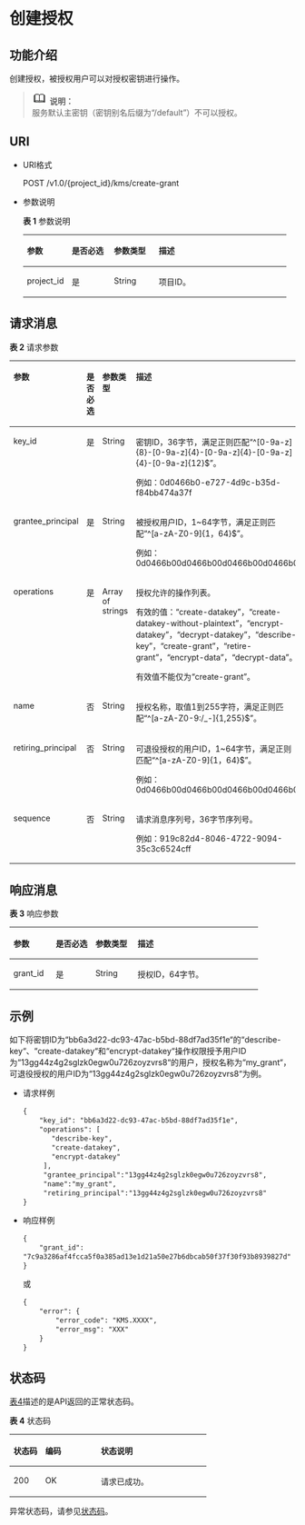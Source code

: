 # 创建授权<a name="dew_02_0028"></a>

## 功能介绍<a name="section37533920154934"></a>

创建授权，被授权用户可以对授权密钥进行操作。

>![](public_sys-resources/icon-note.gif) **说明：**   
>服务默认主密钥（密钥别名后缀为“/default”）不可以授权。  

## URI<a name="section37627629154934"></a>

-   URI格式

    POST /v1.0/\{project\_id\}/kms/create-grant

-   参数说明

    **表 1**  参数说明

    <a name="table38759358154934"></a>
    <table><thead align="left"><tr id="row60644171154934"><th class="cellrowborder" valign="top" width="17%" id="mcps1.2.5.1.1"><p id="p13230838154934"><a name="p13230838154934"></a><a name="p13230838154934"></a>参数</p>
    </th>
    <th class="cellrowborder" valign="top" width="16%" id="mcps1.2.5.1.2"><p id="p65064970154934"><a name="p65064970154934"></a><a name="p65064970154934"></a>是否必选</p>
    </th>
    <th class="cellrowborder" valign="top" width="17%" id="mcps1.2.5.1.3"><p id="p35771181154934"><a name="p35771181154934"></a><a name="p35771181154934"></a>参数类型</p>
    </th>
    <th class="cellrowborder" valign="top" width="50%" id="mcps1.2.5.1.4"><p id="p11784586154934"><a name="p11784586154934"></a><a name="p11784586154934"></a>描述</p>
    </th>
    </tr>
    </thead>
    <tbody><tr id="row15027399154934"><td class="cellrowborder" valign="top" width="17%" headers="mcps1.2.5.1.1 "><p id="p9259788154934"><a name="p9259788154934"></a><a name="p9259788154934"></a>project_id</p>
    </td>
    <td class="cellrowborder" valign="top" width="16%" headers="mcps1.2.5.1.2 "><p id="p11845378154934"><a name="p11845378154934"></a><a name="p11845378154934"></a>是</p>
    </td>
    <td class="cellrowborder" valign="top" width="17%" headers="mcps1.2.5.1.3 "><p id="p4386100291125"><a name="p4386100291125"></a><a name="p4386100291125"></a>String</p>
    </td>
    <td class="cellrowborder" valign="top" width="50%" headers="mcps1.2.5.1.4 "><p id="p5464351154934"><a name="p5464351154934"></a><a name="p5464351154934"></a>项目ID。</p>
    </td>
    </tr>
    </tbody>
    </table>


## 请求消息<a name="section49179167154934"></a>

**表 2**  请求参数

<a name="table5096792154934"></a>
<table><thead align="left"><tr id="row37570371154934"><th class="cellrowborder" valign="top" width="17%" id="mcps1.2.5.1.1"><p id="p114081546134418"><a name="p114081546134418"></a><a name="p114081546134418"></a>参数</p>
</th>
<th class="cellrowborder" valign="top" width="16%" id="mcps1.2.5.1.2"><p id="p9408546124415"><a name="p9408546124415"></a><a name="p9408546124415"></a>是否必选</p>
</th>
<th class="cellrowborder" valign="top" width="17%" id="mcps1.2.5.1.3"><p id="p164081146134413"><a name="p164081146134413"></a><a name="p164081146134413"></a>参数类型</p>
</th>
<th class="cellrowborder" valign="top" width="50%" id="mcps1.2.5.1.4"><p id="p10408194611444"><a name="p10408194611444"></a><a name="p10408194611444"></a>描述</p>
</th>
</tr>
</thead>
<tbody><tr id="row3735252154934"><td class="cellrowborder" valign="top" width="17%" headers="mcps1.2.5.1.1 "><p id="p5492758715522"><a name="p5492758715522"></a><a name="p5492758715522"></a>key_id</p>
</td>
<td class="cellrowborder" valign="top" width="16%" headers="mcps1.2.5.1.2 "><p id="p530110015522"><a name="p530110015522"></a><a name="p530110015522"></a>是</p>
</td>
<td class="cellrowborder" valign="top" width="17%" headers="mcps1.2.5.1.3 "><p id="p3346736533"><a name="p3346736533"></a><a name="p3346736533"></a>String</p>
</td>
<td class="cellrowborder" valign="top" width="50%" headers="mcps1.2.5.1.4 "><p id="p2673593115522"><a name="p2673593115522"></a><a name="p2673593115522"></a>密钥ID，36字节，满足正则匹配“^[0-9a-z]{8}-[0-9a-z]{4}-[0-9a-z]{4}-[0-9a-z]{4}-[0-9a-z]{12}$”。</p>
<p id="p5898392715522"><a name="p5898392715522"></a><a name="p5898392715522"></a>例如：0d0466b0-e727-4d9c-b35d-f84bb474a37f</p>
</td>
</tr>
<tr id="row2233745154934"><td class="cellrowborder" valign="top" width="17%" headers="mcps1.2.5.1.1 "><p id="p4383626015522"><a name="p4383626015522"></a><a name="p4383626015522"></a>grantee_principal</p>
</td>
<td class="cellrowborder" valign="top" width="16%" headers="mcps1.2.5.1.2 "><p id="p4822598815522"><a name="p4822598815522"></a><a name="p4822598815522"></a>是</p>
</td>
<td class="cellrowborder" valign="top" width="17%" headers="mcps1.2.5.1.3 "><p id="p16572391317"><a name="p16572391317"></a><a name="p16572391317"></a>String</p>
</td>
<td class="cellrowborder" valign="top" width="50%" headers="mcps1.2.5.1.4 "><p id="p1538695162811"><a name="p1538695162811"></a><a name="p1538695162811"></a>被授权用户ID，1~64字节，满足正则匹配“^[a-zA-Z0-9]{1，64}$”。</p>
<p id="p5880995015522"><a name="p5880995015522"></a><a name="p5880995015522"></a>例如：0d0466b00d0466b00d0466b00d0466b0</p>
</td>
</tr>
<tr id="row23632615154934"><td class="cellrowborder" valign="top" width="17%" headers="mcps1.2.5.1.1 "><p id="p1108616615530"><a name="p1108616615530"></a><a name="p1108616615530"></a>operations</p>
</td>
<td class="cellrowborder" valign="top" width="16%" headers="mcps1.2.5.1.2 "><p id="p5743624615530"><a name="p5743624615530"></a><a name="p5743624615530"></a>是</p>
</td>
<td class="cellrowborder" valign="top" width="17%" headers="mcps1.2.5.1.3 "><p id="p1941514414456"><a name="p1941514414456"></a><a name="p1941514414456"></a>Array of strings</p>
</td>
<td class="cellrowborder" valign="top" width="50%" headers="mcps1.2.5.1.4 "><p id="p34245185181036"><a name="p34245185181036"></a><a name="p34245185181036"></a>授权允许的操作列表。</p>
<p id="p58016892181046"><a name="p58016892181046"></a><a name="p58016892181046"></a>有效的值：<span class="parmname" id="parmname24049897112840"><a name="parmname24049897112840"></a><a name="parmname24049897112840"></a>“create-datakey”</span>，<span class="parmname" id="parmname48035136112850"><a name="parmname48035136112850"></a><a name="parmname48035136112850"></a>“create-datakey-without-plaintext”</span>，<span class="parmname" id="parmname60892682112858"><a name="parmname60892682112858"></a><a name="parmname60892682112858"></a>“encrypt-datakey”</span>，<span class="parmname" id="parmname2846659511297"><a name="parmname2846659511297"></a><a name="parmname2846659511297"></a>“decrypt-datakey”</span>，<span class="parmname" id="parmname24217508112915"><a name="parmname24217508112915"></a><a name="parmname24217508112915"></a>“describe-key”</span>，<span class="parmname" id="parmname934538112923"><a name="parmname934538112923"></a><a name="parmname934538112923"></a>“create-grant”</span>，<span class="parmname" id="parmname54894161113736"><a name="parmname54894161113736"></a><a name="parmname54894161113736"></a>“retire-grant”</span>，<span class="parmname" id="parmname6327511155916"><a name="parmname6327511155916"></a><a name="parmname6327511155916"></a>“encrypt-data”</span>，<span class="parmname" id="parmname60694790155920"><a name="parmname60694790155920"></a><a name="parmname60694790155920"></a>“decrypt-data”</span>。</p>
<p id="p2182438615530"><a name="p2182438615530"></a><a name="p2182438615530"></a>有效值不能仅为<span class="parmvalue" id="parmvalue1365452364619"><a name="parmvalue1365452364619"></a><a name="parmvalue1365452364619"></a>“create-grant”</span>。</p>
</td>
</tr>
<tr id="row20487414155231"><td class="cellrowborder" valign="top" width="17%" headers="mcps1.2.5.1.1 "><p id="p517669515530"><a name="p517669515530"></a><a name="p517669515530"></a>name</p>
</td>
<td class="cellrowborder" valign="top" width="16%" headers="mcps1.2.5.1.2 "><p id="p721574715530"><a name="p721574715530"></a><a name="p721574715530"></a>否</p>
</td>
<td class="cellrowborder" valign="top" width="17%" headers="mcps1.2.5.1.3 "><p id="p16985457636"><a name="p16985457636"></a><a name="p16985457636"></a>String</p>
</td>
<td class="cellrowborder" valign="top" width="50%" headers="mcps1.2.5.1.4 "><p id="p4760460115530"><a name="p4760460115530"></a><a name="p4760460115530"></a>授权名称，取值1到255字符，满足正则匹配“^[a-zA-Z0-9:/_-]{1,255}$”。</p>
</td>
</tr>
<tr id="row7628893155234"><td class="cellrowborder" valign="top" width="17%" headers="mcps1.2.5.1.1 "><p id="p847179515530"><a name="p847179515530"></a><a name="p847179515530"></a>retiring_principal</p>
</td>
<td class="cellrowborder" valign="top" width="16%" headers="mcps1.2.5.1.2 "><p id="p1731110115530"><a name="p1731110115530"></a><a name="p1731110115530"></a>否</p>
</td>
<td class="cellrowborder" valign="top" width="17%" headers="mcps1.2.5.1.3 "><p id="p31154020414"><a name="p31154020414"></a><a name="p31154020414"></a>String</p>
</td>
<td class="cellrowborder" valign="top" width="50%" headers="mcps1.2.5.1.4 "><p id="p851655562816"><a name="p851655562816"></a><a name="p851655562816"></a>可退役授权的用户ID，1~64字节，满足正则匹配“^[a-zA-Z0-9]{1，64}$”。</p>
<p id="p342916081631"><a name="p342916081631"></a><a name="p342916081631"></a>例如：0d0466b00d0466b00d0466b00d0466b0</p>
</td>
</tr>
<tr id="row4011877155238"><td class="cellrowborder" valign="top" width="17%" headers="mcps1.2.5.1.1 "><p id="p906222915530"><a name="p906222915530"></a><a name="p906222915530"></a>sequence</p>
</td>
<td class="cellrowborder" valign="top" width="16%" headers="mcps1.2.5.1.2 "><p id="p6594517215530"><a name="p6594517215530"></a><a name="p6594517215530"></a>否</p>
</td>
<td class="cellrowborder" valign="top" width="17%" headers="mcps1.2.5.1.3 "><p id="p1774218113418"><a name="p1774218113418"></a><a name="p1774218113418"></a>String</p>
</td>
<td class="cellrowborder" valign="top" width="50%" headers="mcps1.2.5.1.4 "><p id="p2406104219271"><a name="p2406104219271"></a><a name="p2406104219271"></a>请求消息序列号，36字节序列号。</p>
<p id="p3995872615530"><a name="p3995872615530"></a><a name="p3995872615530"></a>例如：919c82d4-8046-4722-9094-35c3c6524cff</p>
</td>
</tr>
</tbody>
</table>

## 响应消息<a name="section35819930154934"></a>

**表 3**  响应参数

<a name="table66429519154934"></a>
<table><thead align="left"><tr id="row58318988154934"><th class="cellrowborder" valign="top" width="17%" id="mcps1.2.5.1.1"><p id="p1832914587446"><a name="p1832914587446"></a><a name="p1832914587446"></a>参数</p>
</th>
<th class="cellrowborder" valign="top" width="16%" id="mcps1.2.5.1.2"><p id="p932911586447"><a name="p932911586447"></a><a name="p932911586447"></a>是否必选</p>
</th>
<th class="cellrowborder" valign="top" width="17%" id="mcps1.2.5.1.3"><p id="p9329155814416"><a name="p9329155814416"></a><a name="p9329155814416"></a>参数类型</p>
</th>
<th class="cellrowborder" valign="top" width="50%" id="mcps1.2.5.1.4"><p id="p19329358144416"><a name="p19329358144416"></a><a name="p19329358144416"></a>描述</p>
</th>
</tr>
</thead>
<tbody><tr id="row12703112154934"><td class="cellrowborder" valign="top" width="17%" headers="mcps1.2.5.1.1 "><p id="p6454391416846"><a name="p6454391416846"></a><a name="p6454391416846"></a>grant_id</p>
</td>
<td class="cellrowborder" valign="top" width="16%" headers="mcps1.2.5.1.2 "><p id="p4593721154934"><a name="p4593721154934"></a><a name="p4593721154934"></a>是</p>
</td>
<td class="cellrowborder" valign="top" width="17%" headers="mcps1.2.5.1.3 "><p id="p6511947417"><a name="p6511947417"></a><a name="p6511947417"></a>String</p>
</td>
<td class="cellrowborder" valign="top" width="50%" headers="mcps1.2.5.1.4 "><p id="p445028111690"><a name="p445028111690"></a><a name="p445028111690"></a>授权ID，64字节。</p>
</td>
</tr>
</tbody>
</table>

## 示例<a name="section194314434818"></a>

如下将密钥ID为“bb6a3d22-dc93-47ac-b5bd-88df7ad35f1e“的“describe-key“、“create-datakey“和“encrypt-datakey“操作权限授予用户ID为“13gg44z4g2sglzk0egw0u726zoyzvrs8“的用户，授权名称为“my\_grant“，可退役授权的用户ID为“13gg44z4g2sglzk0egw0u726zoyzvrs8“为例。

-   请求样例

    ```
    {      
        "key_id": "bb6a3d22-dc93-47ac-b5bd-88df7ad35f1e",
        "operations": [
           "describe-key",
           "create-datakey",
           "encrypt-datakey"
         ],
         "grantee_principal":"13gg44z4g2sglzk0egw0u726zoyzvrs8",
         "name":"my_grant",
         "retiring_principal":"13gg44z4g2sglzk0egw0u726zoyzvrs8"
    }
    ```

-   响应样例

    ```
    {
        "grant_id": "7c9a3286af4fcca5f0a385ad13e1d21a50e27b6dbcab50f37f30f93b8939827d"        
    }
    ```

    或

    ```
    {
        "error": {
            "error_code": "KMS.XXXX",
            "error_msg": "XXX"
        }
    }
    ```


## 状态码<a name="section3454223421"></a>

[表4](#dew_02_0012_zh-cn_topic_0079615001_table20596071)描述的是API返回的正常状态码。

**表 4**  状态码

<a name="dew_02_0012_zh-cn_topic_0079615001_table20596071"></a>
<table><thead align="left"><tr id="dew_02_0012_zh-cn_topic_0079615001_row9746163"><th class="cellrowborder" valign="top" width="16.16%" id="mcps1.2.4.1.1"><p id="dew_02_0012_p57545694203043"><a name="dew_02_0012_p57545694203043"></a><a name="dew_02_0012_p57545694203043"></a>状态码</p>
</th>
<th class="cellrowborder" valign="top" width="28.28%" id="mcps1.2.4.1.2"><p id="dew_02_0012_p4531342288"><a name="dew_02_0012_p4531342288"></a><a name="dew_02_0012_p4531342288"></a>编码</p>
</th>
<th class="cellrowborder" valign="top" width="55.559999999999995%" id="mcps1.2.4.1.3"><p id="dew_02_0012_p30689603203043"><a name="dew_02_0012_p30689603203043"></a><a name="dew_02_0012_p30689603203043"></a>状态说明</p>
</th>
</tr>
</thead>
<tbody><tr id="dew_02_0012_zh-cn_topic_0079615001_row48621261"><td class="cellrowborder" valign="top" width="16.16%" headers="mcps1.2.4.1.1 "><p id="dew_02_0012_zh-cn_topic_0079615001_p46008046"><a name="dew_02_0012_zh-cn_topic_0079615001_p46008046"></a><a name="dew_02_0012_zh-cn_topic_0079615001_p46008046"></a>200</p>
</td>
<td class="cellrowborder" valign="top" width="28.28%" headers="mcps1.2.4.1.2 "><p id="dew_02_0012_p7538425819"><a name="dew_02_0012_p7538425819"></a><a name="dew_02_0012_p7538425819"></a>OK</p>
</td>
<td class="cellrowborder" valign="top" width="55.559999999999995%" headers="mcps1.2.4.1.3 "><p id="dew_02_0012_p1885682315512"><a name="dew_02_0012_p1885682315512"></a><a name="dew_02_0012_p1885682315512"></a>请求已成功。</p>
</td>
</tr>
</tbody>
</table>

异常状态码，请参见[状态码](状态码.md)。

